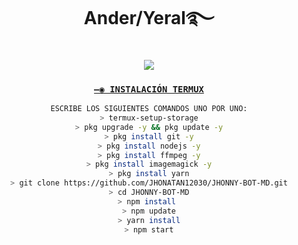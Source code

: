 <h1 align='center'>Ander/Yeral࿐</h1>

<div align="center">

<a href="http://wa.me/51912332440" target="blank"><img src="https://img.shields.io/badge/⍣Ander࿐_CREADOR-25D366?style=for-the-badge&logo=whatsapp&logoColor=white" />

### `—◉ INSTALACIÓN TERMUX`
```bash
ESCRIBE LOS SIGUIENTES COMANDOS UNO POR UNO:
> termux-setup-storage
> pkg upgrade -y && pkg update -y
> pkg install git -y
> pkg install nodejs -y
> pkg install ffmpeg -y
> pkg install imagemagick -y
> pkg install yarn
> git clone https://github.com/JHONATAN12030/JHONNY-BOT-MD.git
> cd JHONNY-BOT-MD
> npm install 
> npm update
> yarn install
> npm start
```
